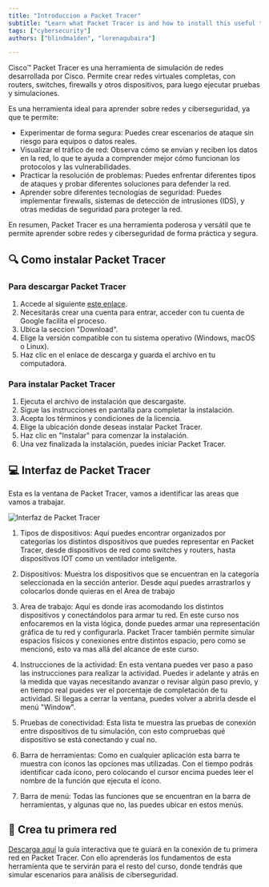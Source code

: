 ```yaml
---
title: "Introduccion a Packet Tracer"
subtitle: "Learn what Packet Tracer is and how to install this useful tool"
tags: ["cybersecurity"]
authors: ["blindma1den", "lorenagubaira"]

---
```


Cisco™ Packet Tracer es una herramienta de simulación de redes desarrollada por Cisco. Permite crear redes virtuales completas, con routers, switches, firewalls y otros dispositivos, para luego ejecutar pruebas y simulaciones.

Es una herramienta ideal para aprender sobre redes y ciberseguridad, ya que te permite:

- Experimentar de forma segura: Puedes crear escenarios de ataque sin riesgo para equipos o datos reales.
- Visualizar el tráfico de red: Observa cómo se envían y reciben los datos en la red, lo que te ayuda a comprender mejor cómo funcionan los protocolos y las vulnerabilidades.
- Practicar la resolución de problemas: Puedes enfrentar diferentes tipos de ataques y probar diferentes soluciones para defender la red.
- Aprender sobre diferentes tecnologías de seguridad: Puedes implementar firewalls, sistemas de detección de intrusiones (IDS), y otras medidas de seguridad para proteger la red.

En resumen, Packet Tracer es una herramienta poderosa y versátil que te permite aprender sobre redes y ciberseguridad de forma práctica y segura.

## 🔍 Como instalar Packet Tracer

### Para descargar Packet Tracer

1. Accede al siguiente [este enlace](https://www.netacad.com/portal/resources/packet-tracer).
2. Necesitarás crear una cuenta para entrar, acceder con tu cuenta de Google facilita el proceso.
3. Ubica la seccion "Download".
4. Elige la versión compatible con tu sistema operativo (Windows, macOS o Linux).
5. Haz clic en el enlace de descarga y guarda el archivo en tu computadora.

### Para instalar Packet Tracer

1. Ejecuta el archivo de instalación que descargaste.
2. Sigue las instrucciones en pantalla para completar la instalación.
3. Acepta los términos y condiciones de la licencia.
4. Elige la ubicación donde deseas instalar Packet Tracer.
5. Haz clic en "Instalar" para comenzar la instalación.
6. Una vez finalizada la instalación, puedes iniciar Packet Tracer.

## 💻 Interfaz de Packet Tracer

Esta es la ventana de Packet Tracer, vamos a identificar las areas que vamos a trabajar.

![Interfaz de Packet Tracer](https://github.com/4GeeksAcademy/cybersecurity-syllabus/blob/main/assets/pkt-interface.png?raw=true)

1. Tipos de dispositivos: Aquí puedes encontrar organizados por categorías los distintos dispositivos que puedes representar en Packet Tracer, desde dispositivos de red como switches y routers, hasta dispositivos IOT como un ventilador inteligente.

2. Dispositivos: Muestra los dispositivos que se encuentran en la categoría seleccionada en la sección anterior. Desde aquí puedes arrastrarlos y colocarlos donde quieras en el Area de trabajo

3. Area de trabajo: Aquí es donde iras acomodando los distintos dispositivos y conectándolos para armar tu red. En este curso nos enfocaremos en la vista lógica, donde puedes armar una representación gráfica de tu red y configurarla. Packet Tracer también permite simular espacios físicos y conexiones entre distintos espacio, pero como se mencionó, esto va mas allá del alcance de este curso.

4. Instrucciones de la actividad: En esta ventana puedes ver paso a paso las instrucciones para realizar la actividad. Puedes ir adelante y atrás en la medida que vayas necesitando avanzar o revisar algún paso previo, y en tiempo real puedes ver el porcentaje de completación de tu actividad. Si llegas a cerrar la ventana, puedes volver a abrirla desde el menú "Window".

5. Pruebas de conectividad: Esta lista te muestra las pruebas de conexión entre dispositivos de tu simulación, con esto compruebas qué dispositivo se está conectando y cual no.

6. Barra de herramientas: Como en cualquier aplicación esta barra te muestra con íconos las opciones mas utilizadas. Con el tiempo podrás identificar cada ícono, pero colocando el cursor encima puedes leer el nombre de la función que ejecuta el ícono.

7. Barra de menú: Todas las funciones que se encuentran en la barra de herramientas, y algunas que no, las puedes ubicar en estos menús.

## 📝 Crea tu primera red

[Descarga aquí](https://github.com/4GeeksAcademy/intro-packettracer/raw/main/assets/Intro-packet-tracer.pka) la guía interactiva que te guiará en la conexión de tu primera red en Packet Tracer. Con ello aprenderás los fundamentos de esta herramienta que te servirán para el resto del curso, donde tendrás que simular escenarios para análisis de ciberseguridad.
